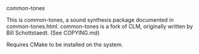 common-tones


This is common-tones, a sound synthesis package documented in common-tones.html.
common-tones is a fork of CLM, originally written by Bill Schottstaedt. (See COPYING.md)

Requires CMake to be installed on the system.
